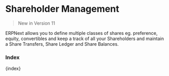 # Shareholder Management

> New in Version 11

ERPNext allows you to define multiple classes of shares eg. preference, equity, convertibles and keep a track of all your Shareholders and maintain a Share Transfers, Share Ledger and Share Balances.

### Index

{index}
